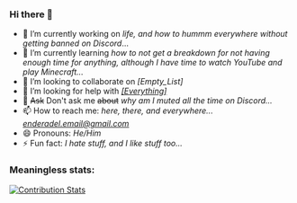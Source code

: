### Hi there 👋

- 🔭 I’m currently working on *life, and how to hummm everywhere without getting banned on Discord*...
- 🌱 I’m currently learning *how to not get a breakdown for not having enough time for anything, although I have time to watch YouTube and play Minecraft...*
- 👯 I’m looking to collaborate on *[Empty_List]*
- 🤔 I’m looking for help with *[[Everything]](https://github.com/EnderCommunity)*
- 💬 ~~Ask~~ Don't ask me ~~about~~ *why am I muted all the time on Discord...*
- 📫 How to reach me: *here, there, and everywhere... [enderadel.email@gmail.com](mailto:enderadel.email@gmail.com?subject=I%20hate%20you%20EnderAdel!)*
- 😄 Pronouns: *He/Him*
- ⚡ Fun fact: *I hate stuff, and I like stuff too...*


### Meaningless stats:

[![Contribution Stats](https://github-contribution-stats.vercel.app/api/?username=mhevery)](https://github.com/LordDashMe/github-contribution-stats/)
